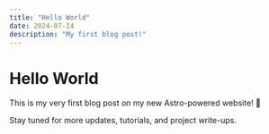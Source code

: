```yaml
---
title: "Hello World"
date: 2024-07-14
description: "My first blog post!"
---
```


# Hello World

This is my very first blog post on my new Astro-powered website! 🚀

Stay tuned for more updates, tutorials, and project write-ups. 